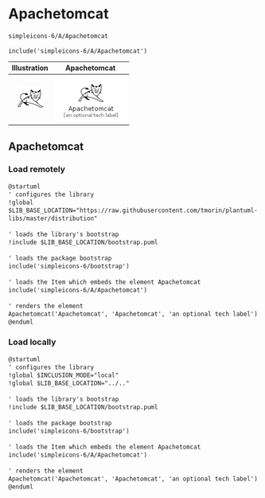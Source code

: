 # Apachetomcat


```text
simpleicons-6/A/Apachetomcat
```

```text
include('simpleicons-6/A/Apachetomcat')
```



| Illustration | Apachetomcat |
| :---: | :---: |
| ![illustration for Illustration](../../simpleicons-6/A/Apachetomcat.png) | ![illustration for Apachetomcat](../../simpleicons-6/A/Apachetomcat.Local.png) |




## Apachetomcat

### Load remotely
```plantuml
@startuml
' configures the library
!global $LIB_BASE_LOCATION="https://raw.githubusercontent.com/tmorin/plantuml-libs/master/distribution"

' loads the library's bootstrap
!include $LIB_BASE_LOCATION/bootstrap.puml

' loads the package bootstrap
include('simpleicons-6/bootstrap')

' loads the Item which embeds the element Apachetomcat
include('simpleicons-6/A/Apachetomcat')

' renders the element
Apachetomcat('Apachetomcat', 'Apachetomcat', 'an optional tech label')
@enduml
```

### Load locally
```plantuml
@startuml
' configures the library
!global $INCLUSION_MODE="local"
!global $LIB_BASE_LOCATION="../.."

' loads the library's bootstrap
!include $LIB_BASE_LOCATION/bootstrap.puml

' loads the package bootstrap
include('simpleicons-6/bootstrap')

' loads the Item which embeds the element Apachetomcat
include('simpleicons-6/A/Apachetomcat')

' renders the element
Apachetomcat('Apachetomcat', 'Apachetomcat', 'an optional tech label')
@enduml
```

